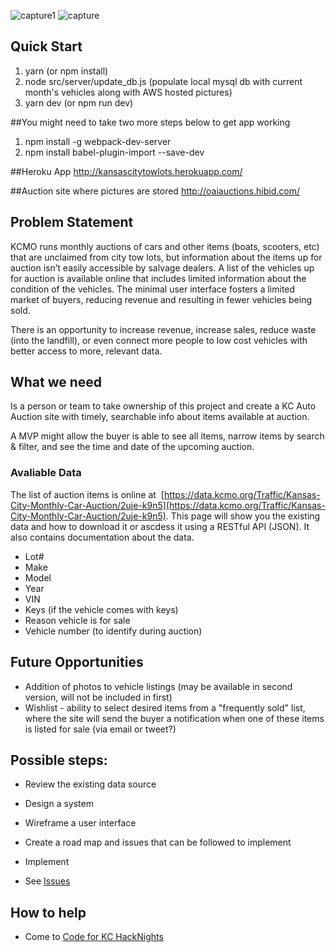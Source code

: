 ![capture1](https://user-images.githubusercontent.com/22011201/41207509-076fe1f0-6cdd-11e8-88d6-9fe303a3a10d.PNG)
![capture](https://user-images.githubusercontent.com/22011201/41207489-af4e8ab2-6cdc-11e8-9d42-02505b4a0240.PNG)

## Quick Start

1. yarn (or npm install)
2. node src/server/update_db.js (populate local mysql db with current month's vehicles along with AWS hosted pictures)
3. yarn dev (or npm run dev)

##You might need to take two more steps below to get app working
1. npm install -g webpack-dev-server
2. npm install babel-plugin-import --save-dev

##Heroku App 
http://kansascitytowlots.herokuapp.com/

##Auction site where pictures are stored
http://oaiauctions.hibid.com/

## Problem Statement

KCMO runs monthly auctions of cars and other items (boats,
scooters, etc) that are unclaimed from city tow lots, but
information about the items up for auction isn’t easily accessible
by salvage dealers. A list of the vehicles up for auction is available online that includes limited information about the condition of the vehicles. The minimal user interface fosters a limited market of buyers, reducing revenue and resulting in fewer vehicles being sold.

There is an opportunity to increase revenue, increase sales, reduce waste (into the
landfill), or even connect more people to low cost vehicles with
better access to more, relevant data.

## What we need

Is a person or team to take ownership of this project and create a KC Auto Auction site with timely, searchable info about items
available at auction.

A MVP might allow the buyer is able to see all items, narrow items by search & filter, and see the time and date of the upcoming auction.


### Avaliable Data

The list of auction items is online at  [https://data.kcmo.org/Traffic/Kansas-City-Monthly-Car-Auction/2uje-k9n5](https://data.kcmo.org/Traffic/Kansas-City-Monthly-Car-Auction/2uje-k9n5).  This page will show you the existing data
and how to download it or ascdess it using a RESTful API (JSON).  It also contains documentation about the data.

* Lot#
* Make
* Model
* Year
* VIN
* Keys (if the vehicle comes with keys)
* Reason vehicle is for sale
* Vehicle number (to identify during auction)

## Future Opportunities

* Addition of photos to vehicle listings (may be available in second version, will not be included in first)
* Wishlist - ability to select desired items from a "frequently sold" list, where the site will send the buyer a notification when one of these items is listed for sale (via email or tweet?)

## Possible steps:

* Review the existing data source
* Design a system
* Wireframe a user interface
* Create a road map and issues that can be followed to implement
* Implement


* See [Issues](https://github.com/codeforkansascity/tow-lots/issues)

## How to help

* Come to [Code for KC HackNights](http://www.meetup.com/KCBrigade/)
